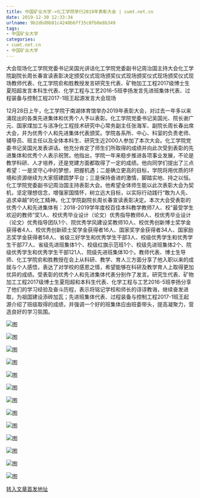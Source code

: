 ```yaml
---
title: 中国矿业大学->化工学院举行2019年表彰大会 | cumt.net.cn
date: 2019-12-30 12:33:34
urlname: 9b2dbd0b81c4240b6ff35c0fb0e8b349
tags: 
- 中国矿业大学
categories:
- cumt.net.cn
- 中国矿业大学
---
```

大会现场化工学院党委书记吴国光讲话化工学院党委副书记周治国主持大会化工学院副院长周长春宣读表彰决定颁奖仪式现场颁奖仪式现场颁奖仪式现场颁奖仪式现场教师代表、化工学院俞和胜教授发言研究生代表、矿物加工工程2017级博士生夏阳超发言本科生代表、化学工程与工艺2016-5班李扬发言先进班集体代表、过程装备与控制工程2017-1班王起源发言大会现场

12月28日上午，化工学院于南湖体育馆举办2019年表彰大会，对过去一年多以来涌现出的各类先进集体和优秀个人予以表彰。化工学院党委书记吴国光、院长谢广元、国家煤加工与洁净化工程技术研究中心常务副主任张海军、副院长周长春出席大会，并为优秀个人和先进集体代表颁奖。学院各系所、中心、科室的负责老师、辅导员、班主任以及全体本科生、研究生近2000人参加了本次大会。化工学院党委书记吴国光发表讲话。他充分肯定了师生们所取得的成绩并向此次受到表彰的先进集体和优秀个人表示祝贺。他指出，学院一年来稳步推进各项事业发展，不论是教学科研、人才培养，还是党建方面都取得了一定的成绩。他向同学们提出了三点希望：一是坚守心中的梦想，把握机遇；二是确立更高的目标，学院将用优质的环境和资源继续为大家搭建圆梦平台；三是保持奋进的激情，脚踏实地、持之以恒。化工学院党委副书记周治国主持表彰大会。他希望全体师生能以此次表彰大会为契机，坚定理想信念，增强家国情怀，树立远大目标，以实际行动践行“敢为人先、追求卓越”的化工精神。化工学院副院长周长春宣读表彰决定。本次大会受表彰的优秀个人和先进集体有：2018-2019学年度校百佳本科教学教师7人、校“最受学生欢迎的教师”奖1人、校优秀毕业设计（论文）优秀指导教师6人、校优秀毕业设计（论文）优秀指导团队1个、院优秀学风建设奖教师10人、校优秀创新博士奖学金获得者4人、校优秀创新硕士奖学金获得者16人、国家奖学金获得者34人、国家励志奖学金获得者58人、省级三好学生和优秀学生干部3人、校级优秀学生和优秀学生干部77人、省级先进班集体1个、校级红旗示范班1个、校级先进班集体2个、院级优秀学生和优秀学生干部121人、院级先进班集体10个。教师代表、博士生导师、化工学院俞和胜教授在会上从科研、教学、育人三方面分享了他入职以来的成就与个人感悟，表达了对学校的感恩之情，希望能够在科研及教学育人上取得更加优异的成绩。受表彰的优秀个人和先进集体代表分别作了发言。研究生代表、矿物加工工程2017级博士生夏阳超和本科生代表、化学工程与工艺2016-5班李扬分享了他们的学习经验及奋斗历程，表示将铭记学校和师长的谆谆教诲，继续奋发进取，为祖国建设添砖加瓦；先进班集体代表、过程装备与控制工程2017-1班王起源介绍了班级取得的成绩，并强调一个好的班集体应由班委带头，提高凝聚力，营造良好的学习氛围。

![图](http://xwzx.cumt.edu.cn/_upload/article/images/24/ef/b8dfd9b14ad1a67f63c94f2d8f5a/65e5576b-8e25-4d4a-aed3-d3d186af2e90.png)

![图](http://xwzx.cumt.edu.cn/_upload/article/images/24/ef/b8dfd9b14ad1a67f63c94f2d8f5a/318a1fb2-f570-4ba9-a1cf-e420cdfbdc2e.png)

![图](http://xwzx.cumt.edu.cn/_upload/article/images/24/ef/b8dfd9b14ad1a67f63c94f2d8f5a/bdb9a773-4fee-4ec7-8c69-52d873028b16.png)

![图](http://xwzx.cumt.edu.cn/_upload/article/images/24/ef/b8dfd9b14ad1a67f63c94f2d8f5a/9d733c34-dd73-4781-8458-beb7dd4dd434.png)

![图](http://xwzx.cumt.edu.cn/_upload/article/images/24/ef/b8dfd9b14ad1a67f63c94f2d8f5a/76ceec74-0650-4f71-a6fc-19d6fe11bfb9.png)

![图](http://xwzx.cumt.edu.cn/_upload/article/images/24/ef/b8dfd9b14ad1a67f63c94f2d8f5a/1b7bf8b0-91ae-45b8-a1d9-c2318509d2ab.png)

![图](http://xwzx.cumt.edu.cn/_upload/article/images/24/ef/b8dfd9b14ad1a67f63c94f2d8f5a/396024e0-dc02-4354-ae72-a6f1125f018d.png)

![图](http://xwzx.cumt.edu.cn/_upload/article/images/24/ef/b8dfd9b14ad1a67f63c94f2d8f5a/4519f0af-5114-47b2-aad8-1ce92a970837.png)

![图](http://xwzx.cumt.edu.cn/_upload/article/images/24/ef/b8dfd9b14ad1a67f63c94f2d8f5a/91e2b749-f0ad-48c7-8010-c30375a9348b.png)

![图](http://xwzx.cumt.edu.cn/_upload/article/images/24/ef/b8dfd9b14ad1a67f63c94f2d8f5a/188ba9a3-71a5-4e84-82d0-9d348bb24021.png)

![图](http://xwzx.cumt.edu.cn/_upload/article/images/24/ef/b8dfd9b14ad1a67f63c94f2d8f5a/b5271f77-80dc-49c8-accf-3279ba1c5c7c.png)

![图](http://xwzx.cumt.edu.cn/_upload/article/images/24/ef/b8dfd9b14ad1a67f63c94f2d8f5a/a577aa59-6937-4fad-ad4a-ae3add82a096.png)

![图](http://xwzx.cumt.edu.cn/_upload/article/images/24/ef/b8dfd9b14ad1a67f63c94f2d8f5a/74a48f42-c428-44a2-8cec-19b4ae35c94e.png)

[转入文章首发地址](http://xwzx.cumt.edu.cn/7c/43/c523a556099/page.htm)